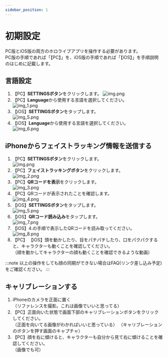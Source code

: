 ```yaml
---
sidebar_position: 1
---
```

# 初期設定

PC版とiOS版の両方のホロライブアプリを操作する必要があります。  
PC版の手順であれば「【PC】」を、iOS版の手順であれば「【iOS】」を手順説明のはじめに記載します。

## 言語設定

1. 【PC】**SETTINGSボタン**をクリックします。
![img.png](img.png)
2. 【PC】**Language**から使用する言語を選択してください。  
![img_1.png](img_1.png)
3. 【iOS】**SETTINGSボタン**をタップします。  
![img_5.png](img_5.png)
4. 【iOS】**Language**から使用する言語を選択してください。  
![img_6.png](img_6.png)

## iPhoneからフェイストラッキング情報を送信する

1. 【PC】**SETTINGSボタン**をクリックします。    
![img.png](img.png)
2. 【PC】**フェイストラッキングボタン**をクリックします。  
![img_2.png](img_2.png)
3. 【PC】**QRコードを表示**をクリックします。  
![img_3.png](img_3.png)
4. 【PC】QRコードが表示されたことを確認します。  
![img_4.png](img_4.png)
5. 【iOS】**SETTINGSボタン**をタップします。  
![img_5.png](img_5.png)
6. 【iOS】**QRコード読み込み**をタップします。  
![img_7.png](img_7.png)
7. 【iOS】4.の手順で表示したQRコードを読み取ってください。  
![img_8.png](img_8.png)
8. 【PC】 【iOS】頭を動かしたり、目をパチパチしたり、口をパクパクすると、キャラクターも動くことを確認してください。  
（顔を動かしてキャラクターの顔も動くことを確認できるような動画）

:::note
以上の操作をしても顔の同期ができない場合はFAQ(リンク差し込み予定)をご確認ください。
:::

## キャリブレーションする

1. iPhoneのカメラを正面に置く  
（リファレンスを撮影。これは画像でいいと思ってる）
2. 【PC】正面向いた状態で画面下部のキャリブレーションボタンをクリックしてください。  
（正面を向いてる画像がわかればいいと思っている）
（キャリブレーションのボタンを押す画面のキャプチャ）
3. 【PC】顔を右に傾けると、キャラクターも自分から見て右に傾けることを確認してください。  
（画像でも可）
